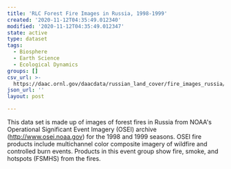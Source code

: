 ```yaml
---
title: 'RLC Forest Fire Images in Russia, 1998-1999'
created: '2020-11-12T04:35:49.012340'
modified: '2020-11-12T04:35:49.012347'
state: active
type: dataset
tags:
  - Biosphere
  - Earth Science
  - Ecological Dynamics
groups: []
csv_url: >-
  https://daac.ornl.gov/daacdata/russian_land_cover/fire_images_russia/comp/fire_image_index.csv
json_url: ''
layout: post

---
```

This data set is made up of images of forest fires in Russia from NOAA's Operational Significant Event Imagery (OSEI) archive (http://www.osei.noaa.gov) for the 1998 and 1999 seasons. OSEI fire products include multichannel color composite imagery of wildfire and controlled burn events. Products in this event group show fire, smoke, and hotspots (FSMHS) from the fires.
